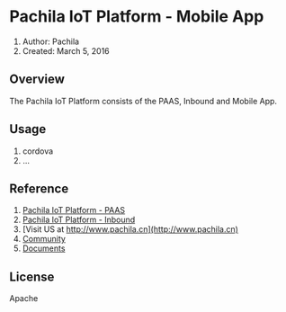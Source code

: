 # Pachila IoT Platform - Mobile App

1. Author: Pachila
2. Created: March 5, 2016
	
## Overview
The Pachila IoT Platform consists of the PAAS, Inbound and Mobile App. 

## Usage

1. cordova
2. ...


## Reference

1. [Pachila IoT Platform - PAAS](https://github.com/pachila-org/pachila-iot-paas)
2. [Pachila IoT Platform - Inbound](https://github.com/pachila-org/pachila-iot-inbound)
3. [Visit US at http://www.pachila.cn](http://www.pachila.cn)
4. [Community](http://www.pachila.cn/)
5. [Documents](http://www.pachila.cn/)

## License

Apache